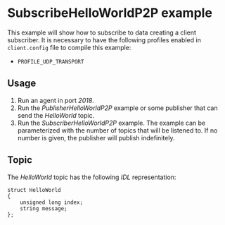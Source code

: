 # SubscribeHelloWorldP2P example

This example will show how to subscribe to data creating a client subscriber.
It is necessary to have the following profiles enabled in `client.config` file to compile this example:

- `PROFILE_UDP_TRANSPORT`

## Usage
1. Run an agent in port *2018*.
2. Run the *PublisherHelloWorldP2P* example or some publisher that can send the *HelloWorld* topic.
3. Run the *SubscriberHelloWorldP2P* example.
   The example can be parameterized with the number of topics that will be listened to.
   If no number is given, the publisher will publish indefinitely.

## Topic

The *HelloWorld* topic has the following *IDL* representation:

```
struct HelloWorld
{
	unsigned long index;
	string message;
};
```

